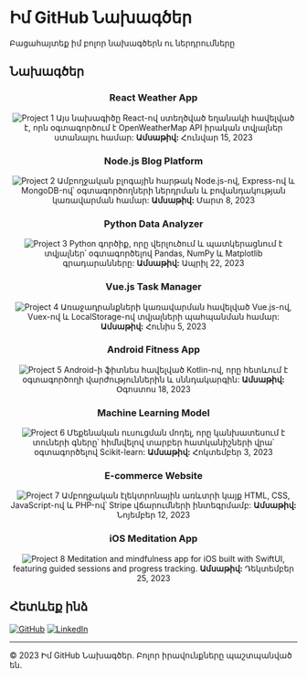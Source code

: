 # Իմ GitHub Նախագծեր

Բացահայտեք իմ բոլոր նախագծերն ու ներդրումները

## Նախագծեր

<div align="center">
  
### React Weather App
![Project 1](https://via.placeholder.com/250x250/6e8efb/ffffff?text=Project+1)
Այս նախագիծը React-ով ստեղծված եղանակի հավելված է, որն օգտագործում է OpenWeatherMap API իրական տվյալներ ստանալու համար:
**Ամսաթիվ:** Հունվար 15, 2023

### Node.js Blog Platform
![Project 2](https://via.placeholder.com/250x250/a777e3/ffffff?text=Project+2)
Ամբողջական բլոգային հարթակ Node.js-ով, Express-ով և MongoDB-ով՝ օգտագործողների ներդրման և բովանդակության կառավարման համար:
**Ամսաթիվ:** Մարտ 8, 2023

### Python Data Analyzer
![Project 3](https://via.placeholder.com/250x250/ffa5a5/ffffff?text=Project+3)
Python գործիք, որը վերլուծում և պատկերացնում է տվյալներ՝ օգտագործելով Pandas, NumPy և Matplotlib գրադարանները:
**Ամսաթիվ:** Ապրիլ 22, 2023

### Vue.js Task Manager
![Project 4](https://via.placeholder.com/250x250/7cea9c/ffffff?text=Project+4)
Առաջադրանքների կառավարման հավելված Vue.js-ով, Vuex-ով և LocalStorage-ով տվյալների պահպանման համար:
**Ամսաթիվ:** Հունիս 5, 2023

### Android Fitness App
![Project 5](https://via.placeholder.com/250x250/ffdc5e/ffffff?text=Project+5)
Android-ի ֆիտնես հավելված Kotlin-ով, որը հետևում է օգտագործողի վարժություններին և սննդակարգին:
**Ամսաթիվ:** Օգոստոս 18, 2023

### Machine Learning Model
![Project 6](https://via.placeholder.com/250x250/5ee1ff/ffffff?text=Project+6)
Մեքենական ուսուցման մոդել, որը կանխատեսում է տուների գները՝ հիմնվելով տարբեր հատկանիշների վրա՝ օգտագործելով Scikit-learn:
**Ամսաթիվ:** Հոկտեմբեր 3, 2023

### E-commerce Website
![Project 7](https://via.placeholder.com/250x250/ff6b6b/ffffff?text=Project+7)
Ամբողջական էլեկտրոնային առևտրի կայք HTML, CSS, JavaScript-ով և PHP-ով՝ Stripe վճարումների ինտեգրմամբ:
**Ամսաթիվ:** Նոյեմբեր 12, 2023

### iOS Meditation App
![Project 8](https://via.placeholder.com/250x250/9d65c9/ffffff?text=Project+8)
Meditation and mindfulness app for iOS built with SwiftUI, featuring guided sessions and progress tracking.
**Ամսաթիվ:** Դեկտեմբեր 25, 2023

</div>

## Հետևեք ինձ

[![GitHub](https://img.shields.io/badge/GitHub-Profile-blue?style=for-the-badge&logo=github)](https://github.com/yourusername)
[![LinkedIn](https://img.shields.io/badge/LinkedIn-Profile-blue?style=for-the-badge&logo=linkedin)](https://linkedin.com/in/yourprofile)

---

© 2023 Իմ GitHub Նախագծեր. Բոլոր իրավունքները պաշտպանված են.
